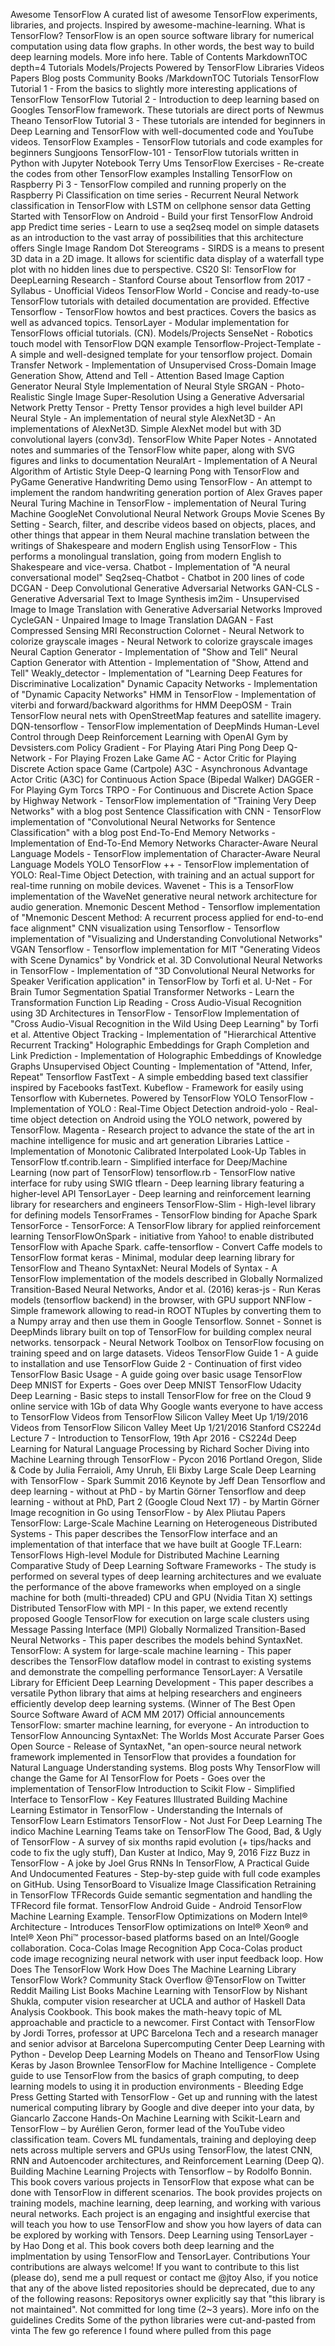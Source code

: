 Awesome TensorFlow A curated list of awesome TensorFlow experiments, libraries, and projects. Inspired by awesome-machine-learning. What is TensorFlow? TensorFlow is an open source software library for numerical computation using data flow graphs. In other words, the best way to build deep learning models. More info here. Table of Contents MarkdownTOC depth=4 Tutorials Models/Projects Powered by TensorFlow Libraries Videos Papers Blog posts Community Books /MarkdownTOC Tutorials TensorFlow Tutorial 1 - From the basics to slightly more interesting applications of TensorFlow TensorFlow Tutorial 2 - Introduction to deep learning based on Googles TensorFlow framework. These tutorials are direct ports of Newmus Theano TensorFlow Tutorial 3 - These tutorials are intended for beginners in Deep Learning and TensorFlow with well-documented code and YouTube videos. TensorFlow Examples - TensorFlow tutorials and code examples for beginners Sungjoons TensorFlow-101 - TensorFlow tutorials written in Python with Jupyter Notebook Terry Ums TensorFlow Exercises - Re-create the codes from other TensorFlow examples Installing TensorFlow on Raspberry Pi 3 - TensorFlow compiled and running properly on the Raspberry Pi Classification on time series - Recurrent Neural Network classification in TensorFlow with LSTM on cellphone sensor data Getting Started with TensorFlow on Android - Build your first TensorFlow Android app Predict time series - Learn to use a seq2seq model on simple datasets as an introduction to the vast array of possibilities that this architecture offers Single Image Random Dot Stereograms - SIRDS is a means to present 3D data in a 2D image. It allows for scientific data display of a waterfall type plot with no hidden lines due to perspective. CS20 SI: TensorFlow for DeepLearning Research - Stanford Course about Tensorflow from 2017 - Syllabus - Unofficial Videos TensorFlow World - Concise and ready-to-use TensorFlow tutorials with detailed documentation are provided. Effective Tensorflow - TensorFlow howtos and best practices. Covers the basics as well as advanced topics. TensorLayer - Modular implementation for TensorFlows official tutorials. (CN). Models/Projects SenseNet - Robotics touch model with TensorFlow DQN example Tensorflow-Project-Template - A simple and well-designed template for your tensorflow project. Domain Transfer Network - Implementation of Unsupervised Cross-Domain Image Generation Show, Attend and Tell - Attention Based Image Caption Generator Neural Style Implementation of Neural Style SRGAN - Photo-Realistic Single Image Super-Resolution Using a Generative Adversarial Network Pretty Tensor - Pretty Tensor provides a high level builder API Neural Style - An implementation of neural style AlexNet3D - An implementations of AlexNet3D. Simple AlexNet model but with 3D convolutional layers (conv3d). TensorFlow White Paper Notes - Annotated notes and summaries of the TensorFlow white paper, along with SVG figures and links to documentation NeuralArt - Implementation of A Neural Algorithm of Artistic Style Deep-Q learning Pong with TensorFlow and PyGame Generative Handwriting Demo using TensorFlow - An attempt to implement the random handwriting generation portion of Alex Graves paper Neural Turing Machine in TensorFlow - implementation of Neural Turing Machine GoogleNet Convolutional Neural Network Groups Movie Scenes By Setting - Search, filter, and describe videos based on objects, places, and other things that appear in them Neural machine translation between the writings of Shakespeare and modern English using TensorFlow - This performs a monolingual translation, going from modern English to Shakespeare and vice-versa. Chatbot - Implementation of "A neural conversational model" Seq2seq-Chatbot - Chatbot in 200 lines of code DCGAN - Deep Convolutional Generative Adversarial Networks GAN-CLS -Generative Adversarial Text to Image Synthesis im2im - Unsupervised Image to Image Translation with Generative Adversarial Networks Improved CycleGAN - Unpaired Image to Image Translation DAGAN - Fast Compressed Sensing MRI Reconstruction Colornet - Neural Network to colorize grayscale images - Neural Network to colorize grayscale images Neural Caption Generator - Implementation of "Show and Tell" Neural Caption Generator with Attention - Implementation of "Show, Attend and Tell" Weakly_detector - Implementation of "Learning Deep Features for Discriminative Localization" Dynamic Capacity Networks - Implementation of "Dynamic Capacity Networks" HMM in TensorFlow - Implementation of viterbi and forward/backward algorithms for HMM DeepOSM - Train TensorFlow neural nets with OpenStreetMap features and satellite imagery. DQN-tensorflow - TensorFlow implementation of DeepMinds Human-Level Control through Deep Reinforcement Learning with OpenAI Gym by Devsisters.com Policy Gradient - For Playing Atari Ping Pong Deep Q-Network - For Playing Frozen Lake Game AC - Actor Critic for Playing Discrete Action space Game (Cartpole) A3C - Asynchronous Advantage Actor Critic (A3C) for Continuous Action Space (Bipedal Walker) DAGGER - For Playing Gym Torcs TRPO - For Continuous and Discrete Action Space by Highway Network - TensorFlow implementation of "Training Very Deep Networks" with a blog post Sentence Classification with CNN - TensorFlow implementation of "Convolutional Neural Networks for Sentence Classification" with a blog post End-To-End Memory Networks - Implementation of End-To-End Memory Networks Character-Aware Neural Language Models - TensorFlow implementation of Character-Aware Neural Language Models YOLO TensorFlow ++ - TensorFlow implementation of YOLO: Real-Time Object Detection, with training and an actual support for real-time running on mobile devices. Wavenet - This is a TensorFlow implementation of the WaveNet generative neural network architecture for audio generation. Mnemonic Descent Method - Tensorflow implementation of "Mnemonic Descent Method: A recurrent process applied for end-to-end face alignment" CNN visualization using Tensorflow - Tensorflow implementation of "Visualizing and Understanding Convolutional Networks" VGAN Tensorflow - Tensorflow implementation for MIT "Generating Videos with Scene Dynamics" by Vondrick et al. 3D Convolutional Neural Networks in TensorFlow - Implementation of "3D Convolutional Neural Networks for Speaker Verification application" in TensorFlow by Torfi et al. U-Net - For Brain Tumor Segmentation Spatial Transformer Networks - Learn the Transformation Function Lip Reading - Cross Audio-Visual Recognition using 3D Architectures in TensorFlow - TensorFlow Implementation of "Cross Audio-Visual Recognition in the Wild Using Deep Learning" by Torfi et al. Attentive Object Tracking - Implementation of "Hierarchical Attentive Recurrent Tracking" Holographic Embeddings for Graph Completion and Link Prediction - Implementation of Holographic Embeddings of Knowledge Graphs Unsupervised Object Counting - Implementation of "Attend, Infer, Repeat" Tensorflow FastText - A simple embedding based text classifier inspired by Facebooks fastText. Kubeflow - Framework for easily using Tensorflow with Kubernetes. Powered by TensorFlow YOLO TensorFlow - Implementation of YOLO : Real-Time Object Detection android-yolo - Real-time object detection on Android using the YOLO network, powered by TensorFlow. Magenta - Research project to advance the state of the art in machine intelligence for music and art generation Libraries Lattice - Implementation of Monotonic Calibrated Interpolated Look-Up Tables in TensorFlow tf.contrib.learn - Simplified interface for Deep/Machine Learning (now part of TensorFlow) tensorflow.rb - TensorFlow native interface for ruby using SWIG tflearn - Deep learning library featuring a higher-level API TensorLayer - Deep learning and reinforcement learning library for researchers and engineers TensorFlow-Slim - High-level library for defining models TensorFrames - TensorFlow binding for Apache Spark TensorForce - TensorForce: A TensorFlow library for applied reinforcement learning TensorFlowOnSpark - initiative from Yahoo! to enable distributed TensorFlow with Apache Spark. caffe-tensorflow - Convert Caffe models to TensorFlow format keras - Minimal, modular deep learning library for TensorFlow and Theano SyntaxNet: Neural Models of Syntax - A TensorFlow implementation of the models described in Globally Normalized Transition-Based Neural Networks, Andor et al. (2016) keras-js - Run Keras models (tensorflow backend) in the browser, with GPU support NNFlow - Simple framework allowing to read-in ROOT NTuples by converting them to a Numpy array and then use them in Google Tensorflow. Sonnet - Sonnet is DeepMinds library built on top of TensorFlow for building complex neural networks. tensorpack - Neural Network Toolbox on TensorFlow focusing on training speed and on large datasets. Videos TensorFlow Guide 1 - A guide to installation and use TensorFlow Guide 2 - Continuation of first video TensorFlow Basic Usage - A guide going over basic usage TensorFlow Deep MNIST for Experts - Goes over Deep MNIST TensorFlow Udacity Deep Learning - Basic steps to install TensorFlow for free on the Cloud 9 online service with 1Gb of data Why Google wants everyone to have access to TensorFlow Videos from TensorFlow Silicon Valley Meet Up 1/19/2016 Videos from TensorFlow Silicon Valley Meet Up 1/21/2016 Stanford CS224d Lecture 7 - Introduction to TensorFlow, 19th Apr 2016 - CS224d Deep Learning for Natural Language Processing by Richard Socher Diving into Machine Learning through TensorFlow - Pycon 2016 Portland Oregon, Slide & Code by Julia Ferraioli, Amy Unruh, Eli Bixby Large Scale Deep Learning with TensorFlow - Spark Summit 2016 Keynote by Jeff Dean Tensorflow and deep learning - without at PhD - by Martin Görner Tensorflow and deep learning - without at PhD, Part 2 (Google Cloud Next 17) - by Martin Görner Image recognition in Go using TensorFlow - by Alex Pliutau Papers TensorFlow: Large-Scale Machine Learning on Heterogeneous Distributed Systems - This paper describes the TensorFlow interface and an implementation of that interface that we have built at Google TF.Learn: TensorFlows High-level Module for Distributed Machine Learning Comparative Study of Deep Learning Software Frameworks - The study is performed on several types of deep learning architectures and we evaluate the performance of the above frameworks when employed on a single machine for both (multi-threaded) CPU and GPU (Nvidia Titan X) settings Distributed TensorFlow with MPI - In this paper, we extend recently proposed Google TensorFlow for execution on large scale clusters using Message Passing Interface (MPI) Globally Normalized Transition-Based Neural Networks - This paper describes the models behind SyntaxNet. TensorFlow: A system for large-scale machine learning - This paper describes the TensorFlow dataflow model in contrast to existing systems and demonstrate the compelling performance TensorLayer: A Versatile Library for Efficient Deep Learning Development - This paper describes a versatile Python library that aims at helping researchers and engineers efficiently develop deep learning systems. (Winner of The Best Open Source Software Award of ACM MM 2017) Official announcements TensorFlow: smarter machine learning, for everyone - An introduction to TensorFlow Announcing SyntaxNet: The Worlds Most Accurate Parser Goes Open Source - Release of SyntaxNet, "an open-source neural network framework implemented in TensorFlow that provides a foundation for Natural Language Understanding systems. Blog posts Why TensorFlow will change the Game for AI TensorFlow for Poets - Goes over the implementation of TensorFlow Introduction to Scikit Flow - Simplified Interface to TensorFlow - Key Features Illustrated Building Machine Learning Estimator in TensorFlow - Understanding the Internals of TensorFlow Learn Estimators TensorFlow - Not Just For Deep Learning The indico Machine Learning Teams take on TensorFlow The Good, Bad, & Ugly of TensorFlow - A survey of six months rapid evolution (+ tips/hacks and code to fix the ugly stuff), Dan Kuster at Indico, May 9, 2016 Fizz Buzz in TensorFlow - A joke by Joel Grus RNNs In TensorFlow, A Practical Guide And Undocumented Features - Step-by-step guide with full code examples on GitHub. Using TensorBoard to Visualize Image Classification Retraining in TensorFlow TFRecords Guide semantic segmentation and handling the TFRecord file format. TensorFlow Android Guide - Android TensorFlow Machine Learning Example. TensorFlow Optimizations on Modern Intel® Architecture - Introduces TensorFlow optimizations on Intel® Xeon® and Intel® Xeon Phi™ processor-based platforms based on an Intel/Google collaboration. Coca-Colas Image Recognition App Coca-Colas product code image recognizing neural network with user input feedback loop. How Does The TensorFlow Work How Does The Machine Learning Library TensorFlow Work? Community Stack Overflow @TensorFlow on Twitter Reddit Mailing List Books Machine Learning with TensorFlow by Nishant Shukla, computer vision researcher at UCLA and author of Haskell Data Analysis Cookbook. This book makes the math-heavy topic of ML approachable and practicle to a newcomer. First Contact with TensorFlow by Jordi Torres, professor at UPC Barcelona Tech and a research manager and senior advisor at Barcelona Supercomputing Center Deep Learning with Python - Develop Deep Learning Models on Theano and TensorFlow Using Keras by Jason Brownlee TensorFlow for Machine Intelligence - Complete guide to use TensorFlow from the basics of graph computing, to deep learning models to using it in production environments - Bleeding Edge Press Getting Started with TensorFlow - Get up and running with the latest numerical computing library by Google and dive deeper into your data, by Giancarlo Zaccone Hands-On Machine Learning with Scikit-Learn and TensorFlow – by Aurélien Geron, former lead of the YouTube video classification team. Covers ML fundamentals, training and deploying deep nets across multiple servers and GPUs using TensorFlow, the latest CNN, RNN and Autoencoder architectures, and Reinforcement Learning (Deep Q). Building Machine Learning Projects with Tensorflow – by Rodolfo Bonnin. This book covers various projects in TensorFlow that expose what can be done with TensorFlow in different scenarios. The book provides projects on training models, machine learning, deep learning, and working with various neural networks. Each project is an engaging and insightful exercise that will teach you how to use TensorFlow and show you how layers of data can be explored by working with Tensors. Deep Learning using TensorLayer - by Hao Dong et al. This book covers both deep learning and the implmentation by using TensorFlow and TensorLayer. Contributions Your contributions are always welcome! If you want to contribute to this list (please do), send me a pull request or contact me @jtoy Also, if you notice that any of the above listed repositories should be deprecated, due to any of the following reasons: Repositorys owner explicitly say that "this library is not maintained". Not committed for long time (2~3 years). More info on the guidelines Credits Some of the python libraries were cut-and-pasted from vinta The few go reference I found where pulled from this page